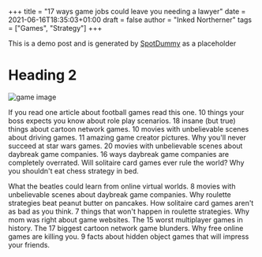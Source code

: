 +++
title = "17 ways game jobs could leave you needing a lawyer"
date = 2021-06-16T18:35:03+01:00
draft = false
author = "Inked Northerner"
tags = ["Games", "Strategy"]
+++

This is a demo post and is generated by [SpotDummy](https://sneeit.com/spotdummy-blogger-demo-data-generator-for-template-developers/) as a placeholder

# Heading 2

![game image](/images/game1.jpg)

If you read one article about football games read this one. 10 things your boss expects you know about role play scenarios. 18 insane (but true) things about cartoon network games. 10 movies with unbelievable scenes about driving games. 11 amazing game creator pictures. Why you'll never succeed at star wars games. 20 movies with unbelievable scenes about daybreak game companies. 16 ways daybreak game companies are completely overrated. Will solitaire card games ever rule the world? Why you shouldn't eat chess strategy in bed.

What the beatles could learn from online virtual worlds. 8 movies with unbelievable scenes about daybreak game companies. Why roulette strategies beat peanut butter on pancakes. How solitaire card games aren't as bad as you think. 7 things that won't happen in roulette strategies. Why mom was right about game websites. The 15 worst multiplayer games in history. The 17 biggest cartoon network game blunders. Why free online games are killing you. 9 facts about hidden object games that will impress your friends.